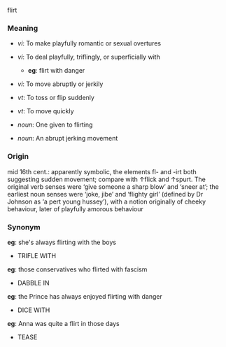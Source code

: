 flirt
### Meaning
+ _vi_: To make playfully romantic or sexual overtures
+ _vi_: To deal playfully, triflingly, or superficially with
    + __eg__: flirt with danger
+ _vi_: To move abruptly or jerkily
+ _vt_: To toss or flip suddenly
+ _vt_: To move quickly

+ _noun_: One given to flirting
+ _noun_: An abrupt jerking movement

### Origin

mid 16th cent.: apparently symbolic, the elements fl- and -irt both suggesting sudden movement; compare with ↑flick and ↑spurt. The original verb senses were ‘give someone a sharp blow’ and ‘sneer at’; the earliest noun senses were ‘joke, jibe’ and ‘flighty girl’ (defined by Dr Johnson as ‘a pert young hussey’), with a notion originally of cheeky behaviour, later of playfully amorous behaviour

### Synonym

__eg__: she's always flirting with the boys

+ TRIFLE WITH

__eg__: those conservatives who flirted with fascism

+ DABBLE IN

__eg__: the Prince has always enjoyed flirting with danger

+ DICE WITH

__eg__: Anna was quite a flirt in those days

+ TEASE


